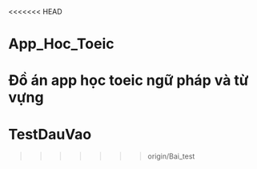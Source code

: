 <<<<<<< HEAD
# App_Hoc_Toeic
Đồ án app học toeic ngữ pháp và từ vựng
=======
# TestDauVao
>>>>>>> origin/Bai_test
